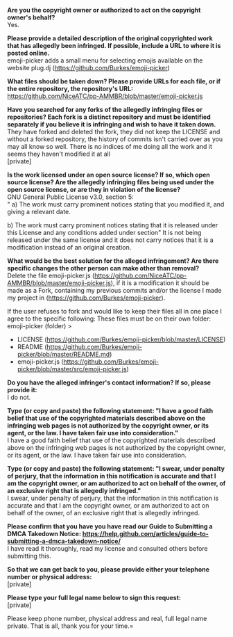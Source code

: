 **Are you the copyright owner or authorized to act on the copyright owner's behalf?**  
Yes.

**Please provide a detailed description of the original copyrighted work that has allegedly been infringed. If possible, include a URL to where it is posted online.**  
emoji-picker adds a small menu for selecting emojis available on the website plug.dj (https://github.com/Burkes/emoji-picker)

**What files should be taken down? Please provide URLs for each file, or if the entire repository, the repository's URL:**  
https://github.com/NiceATC/pp-AMMBR/blob/master/emoji-picker.js

**Have you searched for any forks of the allegedly infringing files or repositories? Each fork is a distinct repository and must be identified separately if you believe it is infringing and wish to have it taken down.**  
They have forked and deleted the fork, they did not keep the LICENSE and without a forked repository, the history of commits isn't carried over as you may all know so well. There is no indices of me doing all the work and it seems they haven't modified it at all   
[private]

**Is the work licensed under an open source license? If so, which open source license? Are the allegedly infringing files being used under the open source license, or are they in violation of the license?**  
GNU General Public License v3.0, section 5:  
" a) The work must carry prominent notices stating that you modified
it, and giving a relevant date.

b) The work must carry prominent notices stating that it is
released under this License and any conditions added under section"
It is not being released under the same license and it does not carry notices that it is a modification instead of an original creation.

**What would be the best solution for the alleged infringement? Are there specific changes the other person can make other than removal?**  
Delete the file emoji-picker.js (https://github.com/NiceATC/pp-AMMBR/blob/master/emoji-picker.js), if it is a modification it should be made as a Fork, containing my previous commits and/or the license I made my project in (https://github.com/Burkes/emoji-picker).

If the user refuses to fork and would like to keep their files all in one place I agree to the specific following:
These files must be on their own folder:  
emoji-picker (folder) >  
- LICENSE (https://github.com/Burkes/emoji-picker/blob/master/LICENSE)  
- README (https://github.com/Burkes/emoji-picker/blob/master/README.md)  
- emoji-picker.js (https://github.com/Burkes/emoji-picker/blob/master/src/emoji-picker.js)

**Do you have the alleged infringer's contact information? If so, please provide it:**  
I do not.

**Type (or copy and paste) the following statement: "I have a good faith belief that use of the copyrighted materials described above on the infringing web pages is not authorized by the copyright owner, or its agent, or the law. I have taken fair use into consideration."**  
I have a good faith belief that use of the copyrighted materials described above on the infringing web pages is not authorized by the copyright owner, or its agent, or the law. I have taken fair use into consideration.

**Type (or copy and paste) the following statement: "I swear, under penalty of perjury, that the information in this notification is accurate and that I am the copyright owner, or am authorized to act on behalf of the owner, of an exclusive right that is allegedly infringed."**  
I swear, under penalty of perjury, that the information in this notification is accurate and that I am the copyright owner, or am authorized to act on behalf of the owner, of an exclusive right that is allegedly infringed.

**Please confirm that you have you have read our Guide to Submitting a DMCA Takedown Notice: https://help.github.com/articles/guide-to-submitting-a-dmca-takedown-notice/**  
I have read it thoroughly, read my license and consulted others before submitting this.

**So that we can get back to you, please provide either your telephone number or physical address:**  
[private]

**Please type your full legal name below to sign this request:**  
[private]

Please keep phone number, physical address and real, full legal name private. That is all, thank you for your time.=
